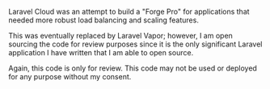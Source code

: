 Laravel Cloud was an attempt to build a "Forge Pro" for applications that needed more robust load balancing and scaling features.

This was eventually replaced by Laravel Vapor; however, I am open sourcing the code for review purposes since it is the only significant Laravel application I have written that I am able to open source.

Again, this code is only for review. This code may not be used or deployed for any purpose without my consent.
